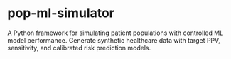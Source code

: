 # pop-ml-simulator
A Python framework for simulating patient populations with controlled ML model performance. Generate synthetic healthcare data with target PPV, sensitivity, and calibrated risk prediction models.
